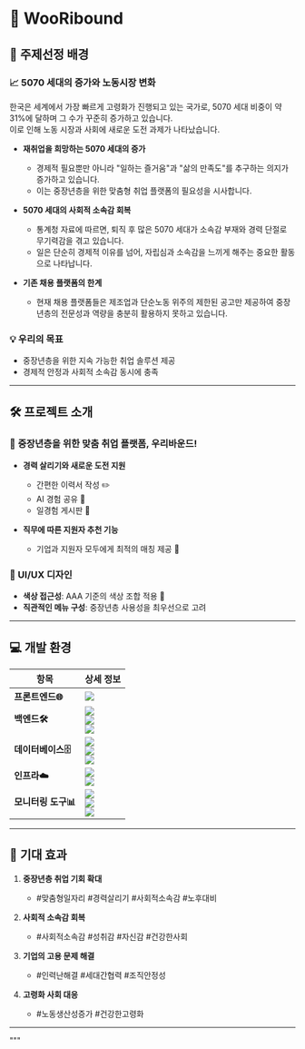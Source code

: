# 🌟 WooRibound

## 🏁 주제선정 배경

### 📈 5070 세대의 증가와 노동시장 변화
한국은 세계에서 가장 빠르게 고령화가 진행되고 있는 국가로, 5070 세대 비중이 약 31%에 달하며 그 수가 꾸준히 증가하고 있습니다.  
이로 인해 노동 시장과 사회에 새로운 도전 과제가 나타났습니다.

- **재취업을 희망하는 5070 세대의 증가**
  - 경제적 필요뿐만 아니라 "일하는 즐거움"과 "삶의 만족도"를 추구하는 의지가 증가하고 있습니다.
  - 이는 중장년층을 위한 맞춤형 취업 플랫폼의 필요성을 시사합니다.

- **5070 세대의 사회적 소속감 회복**
  - 통계청 자료에 따르면, 퇴직 후 많은 5070 세대가 소속감 부재와 경력 단절로 무기력감을 겪고 있습니다.
  - 일은 단순히 경제적 이유를 넘어, 자립심과 소속감을 느끼게 해주는 중요한 활동으로 나타납니다.

- **기존 채용 플랫폼의 한계**
  - 현재 채용 플랫폼들은 제조업과 단순노동 위주의 제한된 공고만 제공하여 중장년층의 전문성과 역량을 충분히 활용하지 못하고 있습니다.

### 💡 우리의 목표
- 중장년층을 위한 지속 가능한 취업 솔루션 제공
- 경제적 안정과 사회적 소속감 동시에 충족

---

## 🛠 프로젝트 소개

### 🚀 **중장년층을 위한 맞춤 취업 플랫폼, 우리바운드!**
- **경력 살리기와 새로운 도전 지원**
  - 간편한 이력서 작성 ✏️
  - AI 경험 공유 🤖
  - 일경험 게시판 📌

- **직무에 따른 지원자 추천 기능**
  - 기업과 지원자 모두에게 최적의 매칭 제공 💼

### 🎨 UI/UX 디자인
- **색상 접근성**: AAA 기준의 색상 조합 적용 🌈
- **직관적인 메뉴 구성**: 중장년층 사용성을 최우선으로 고려

---

## 💻 개발 환경

| **항목**            | **상세 정보**                                                                                  |
|---------------------|-----------------------------------------------------------------------------------------------|
| **프론트엔드🌐**      | ![](https://img.shields.io/badge/Vue.js-4FC08D?style=flat-square&logo=Vue.js&logoColor=white)  |
| **백엔드🛠**          | ![](https://img.shields.io/badge/Spring%20Boot-6DB33F?style=flat-square&logo=Spring-Boot&logoColor=white) <br> ![](https://img.shields.io/badge/Java-007396?style=flat-square&logo=Java&logoColor=white) <br> ![](https://img.shields.io/badge/JPA-59666C?style=flat-square&logo=&logoColor=white)  |
| **데이터베이스🗄**    | ![](https://img.shields.io/badge/MySQL-4479A1?style=flat-square&logo=MySQL&logoColor=white) <br> ![](https://img.shields.io/badge/Elasticsearch-005571?style=flat-square&logo=Elasticsearch&logoColor=white) <br> ![](https://img.shields.io/badge/Redis-DC382D?style=flat-square&logo=Redis&logoColor=white)  |
| **인프라☁️**          | ![](https://img.shields.io/badge/AWS-232F3E?style=flat-square&logo=Amazon-AWS&logoColor=white) <br> ![](https://img.shields.io/badge/On--Premise-000000?style=flat-square&logo=&logoColor=white)  |
| **모니터링 도구📊**   | ![](https://img.shields.io/badge/Kibana-005571?style=flat-square&logo=Kibana&logoColor=white) <br> ![](https://img.shields.io/badge/Grafana-F46800?style=flat-square&logo=Grafana&logoColor=white) <br> ![](https://img.shields.io/badge/AWS%20CloudWatch-FF4F8B?style=flat-square&logo=Amazon-AWS&logoColor=white)  |

---

## 🎯 기대 효과

1. **중장년층 취업 기회 확대**
   - #맞춤형일자리 #경력살리기 #사회적소속감 #노후대비

2. **사회적 소속감 회복**
   - #사회적소속감 #성취감 #자신감 #건강한사회

3. **기업의 고용 문제 해결**
   - #인력난해결 #세대간협력 #조직안정성

3. **고령화 사회 대응**
   - #노동생산성증가 #건강한고령화

---


"""
